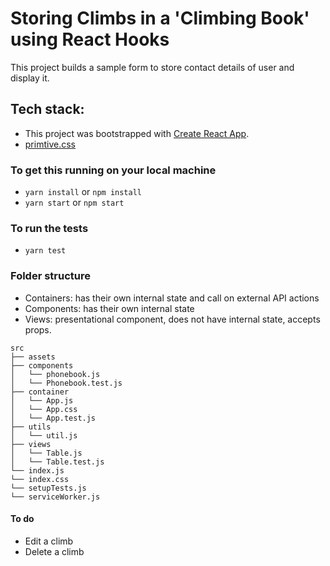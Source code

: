 # Storing Climbs in a 'Climbing Book' using React Hooks

This project builds a sample form to store contact details of user and display it. 

## Tech stack:
* This project was bootstrapped with [Create React App](https://github.com/facebook/create-react-app). 
* [primtive.css](https://taniarascia.github.io/primitive/css/main.css) 

### To get this running on your local machine

*  `yarn install` or `npm install`
*  `yarn start` or `npm start`

### To run the tests 
*  `yarn test`

### Folder structure
* Containers: has their own internal state and call on external API actions
* Components: has their own internal state 
* Views: presentational component, does not have internal state, accepts props.   

```
src
├── assets
├── components
│   └── phonebook.js
│   └── Phonebook.test.js
├── container
│   └── App.js
│   └── App.css
│   └── App.test.js
├── utils
│   └── util.js
├── views
│   └── Table.js
│   └── Table.test.js
└── index.js
└── index.css
└── setupTests.js
└── serviceWorker.js
```

#### To do
* Edit a climb
* Delete a climb

